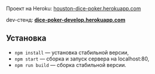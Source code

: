 Проект на Heroku: [houston-dice-poker.herokuapp.com](https://houston-dice-poker.herokuapp.com/)

dev-стенд: [**dice-poker-develop.herokuapp.com**](https://dice-poker-develop.herokuapp.com/)

## Установка

- `npm install` — установка стабильной версии,
- `npm start` — сборка и запуск сервера на localhost:80,
- `npm run build` — сборка стабильной версии.
